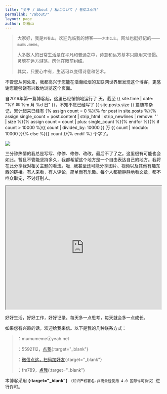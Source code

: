 ```yaml
---
title: "关于 / About / 私について / 블로그소개"
permalink: "/about/"
layout: page
author: 刘看山
---
```


>大家好，我是`刘看山`。欢迎光临我的博客——`木木么么`，网址也挺好记的——`mumu.meme`。
>
>大多数人的日常生活是在平凡和普通之中，诗意和远方基本只能用来憧憬。灵魂在远方游荡，肉体在眼前纠结。
>
>其实，只要心中有，生活可以变得诗意和艺术。

不管您从何处来，我都高兴于您能在浩瀚如烟的互联网世界里发现这个博客，更感谢您能够饶有兴致地浏览这个页面。

自2016年第一篇博客起，这里已经悄悄地运行了 <span id="days"></span> 天，截至 {{ site.time | date: "%Y 年 %m 月 %d 日" }}，不知不觉已经写了 {{ site.posts.size }} 篇随笔杂记，累计起来已经有 {% assign count = 0 %}{% for post in site.posts %}{% assign single_count = post.content | strip_html | strip_newlines | remove: ' ' | size %}{% assign count = count | plus: single_count %}{% endfor %}{% if count > 10000 %}{{ count | divided_by: 10000 }} 万 {{ count | modulo: 10000 }}{% else %}{{ count }}{% endif %} 个字了。

![](https://cctv.cdn.bcebos.com/files/new-about.jpg)

三分钟热情的我总是写写、停停、修修、改改，最后不了了之。这里很有可能也会如此。暂且不管能坚持多久，我都希望这个地方是一个自由表达自己的地方。我将在此分享我对相关主题的看法。呃...我甚至还可能分享图片、视频以及其他有趣东西的链接。有人来看，有人评论，简单而有乐趣。每个人都能静静地看文章，都不哗众取宠，不讨好别人。

<iframe src="https://www.google.com/maps/d/embed?mid=1vzlspT4Bn9J1Mw2sFvntv-T9WZLGMA3v&ehbc=2E312F" width="100%" height="400"></iframe>

好好生活，好好工作，好好记录。每天多一点思考，每天就会多一点成长。

如果您有兴趣的话，欢迎给我来信。以下是我的几种联系方式：

><i class="fa-solid fa-envelope"></i>：mumumemeⓐyeah.net
>
><i class="fa-brands fa-qq"></i>：5592112，[点我](http://wpa.qq.com/msgrd?v=3&uin=5592112&site=qq&menu=yes){:target="_blank"}
>
><i class="fa-brands fa-weixin"></i>：[微信点这，扫码加好友](https://www.douban.com/photos/photo/2625796574/){:target="_blank"}
>
><i class="fa-brands fa-telegram"></i>：fm789，[点我](https://t.me/fm876){:target="_blank"}

本博客采用 **[ <i class="fa-brands fa-creative-commons"></i> <i class="fa-brands fa-creative-commons-by"></i> <i class="fa-brands fa-creative-commons-nc"></i> <i class="fa-brands fa-creative-commons-sa"></i>](https://creativecommons.org/licenses/by-nc-sa/4.0/deed.zh){:target="_blank"}** `（知识产权署名-非商业性使用 4.0 国际许可协议）`进行许可。

<script>
var days = 0, daysMax = Math.floor((Date.now() / 1000 - {{ "2016-05-05" | date: "%s" }}) / (60 * 60 * 24));
(function daysCount(){
    if(days > daysMax){
        document.getElementById('days').innerHTML = daysMax;
        return;
    } else {
        document.getElementById('days').innerHTML = days;
        days += 10;
        setTimeout(daysCount, 1); 
    }
})();
</script>
